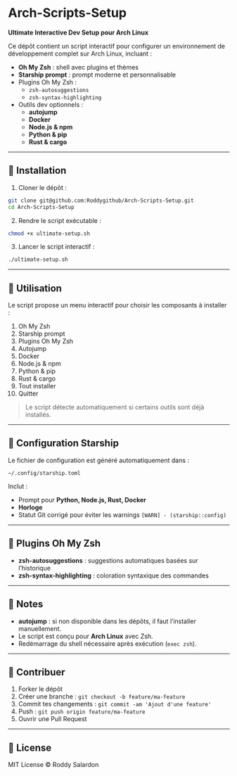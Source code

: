 # Arch-Scripts-Setup

**Ultimate Interactive Dev Setup pour Arch Linux**

Ce dépôt contient un script interactif pour configurer un environnement de développement complet sur Arch Linux, incluant :

- **Oh My Zsh** : shell avec plugins et thèmes
- **Starship prompt** : prompt moderne et personnalisable
- Plugins Oh My Zsh :
  - `zsh-autosuggestions`
  - `zsh-syntax-highlighting`
- Outils dev optionnels :
  - **autojump**
  - **Docker**
  - **Node.js & npm**
  - **Python & pip**
  - **Rust & cargo**

---

## 🔹 Installation

1. Cloner le dépôt :

```bash
git clone git@github.com:Roddygithub/Arch-Scripts-Setup.git
cd Arch-Scripts-Setup
```

2. Rendre le script exécutable :

```bash
chmod +x ultimate-setup.sh
```

3. Lancer le script interactif :

```bash
./ultimate-setup.sh
```

---

## 🔹 Utilisation

Le script propose un menu interactif pour choisir les composants à installer :

1. Oh My Zsh
2. Starship prompt
3. Plugins Oh My Zsh
4. Autojump
5. Docker
6. Node.js & npm
7. Python & pip
8. Rust & cargo
9. Tout installer
0. Quitter

> Le script détecte automatiquement si certains outils sont déjà installés.

---

## 🔹 Configuration Starship

Le fichier de configuration est généré automatiquement dans :

```text
~/.config/starship.toml
```

Inclut :

- Prompt pour **Python, Node.js, Rust, Docker**
- **Horloge**
- Statut Git corrigé pour éviter les warnings `[WARN] - (starship::config)`

---

## 🔹 Plugins Oh My Zsh

- **zsh-autosuggestions** : suggestions automatiques basées sur l’historique
- **zsh-syntax-highlighting** : coloration syntaxique des commandes

---

## 🔹 Notes

- **autojump** : si non disponible dans les dépôts, il faut l’installer manuellement.
- Le script est conçu pour **Arch Linux** avec Zsh.
- Redémarrage du shell nécessaire après exécution (`exec zsh`).

---

## 🔹 Contribuer

1. Forker le dépôt
2. Créer une branche : `git checkout -b feature/ma-feature`
3. Commit tes changements : `git commit -am 'Ajout d'une feature'`
4. Push : `git push origin feature/ma-feature`
5. Ouvrir une Pull Request

---

## 🔹 License

MIT License © Roddy Salardon

